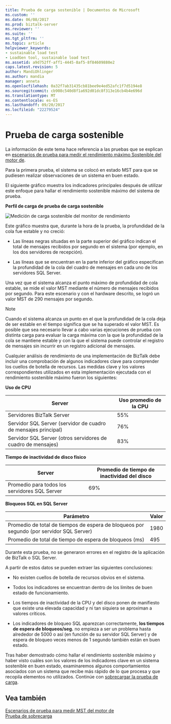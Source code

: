 ```yaml
---
title: Prueba de carga sostenible | Documentos de Microsoft
ms.custom: ''
ms.date: 06/08/2017
ms.prod: biztalk-server
ms.reviewer: ''
ms.suite: ''
ms.tgt_pltfrm: ''
ms.topic: article
helpviewer_keywords:
- sustainable load test
- LoadGen tool, sustainable load test
ms.assetid: a9d752ff-aff1-4445-8af5-8f84609880e2
caps.latest.revision: 5
author: MandiOhlinger
ms.author: mandia
manager: anneta
ms.openlocfilehash: 0a32f7ab31435cb81bee9e4ed52afc1f7d5194e8
ms.sourcegitcommit: cb908c540d8f1a692d01dc8f313e16cb4b4e696d
ms.translationtype: MT
ms.contentlocale: es-ES
ms.lasthandoff: 09/20/2017
ms.locfileid: "22279524"
---
```

# <a name="sustainable-load-test"></a>Prueba de carga sostenible
La información de este tema hace referencia a las pruebas que se explican en [escenarios de prueba para medir el rendimiento máximo Sostenible del motor de](../core/test-scenarios-for-measuring-mst-of-the-engine.md).  
  
 Para la primera prueba, el sistema se colocó en estado MST para que se pudiesen realizar observaciones de un sistema en buen estado.  
  
 El siguiente gráfico muestra los indicadores principales después de utilizar este enfoque para hallar el rendimiento sostenible máximo del sistema de prueba.  
  
 **Perfil de carga de prueba de carga sostenible**  
  
 ![Medición de carga sostenible del monitor de rendimiento](../core/media/bts06-sustainable-load.gif "BTS06_Sustainable_Load")  
  
 Este gráfico muestra que, durante la hora de la prueba, la profundidad de la cola fue estable y no creció:  
  
-   Las líneas negras situadas en la parte superior del gráfico indican el total de mensajes recibidos por segundo en el sistema (por ejemplo, en los dos servidores de recepción).  
  
-   Las líneas que se encuentran en la parte inferior del gráfico especifican la profundidad de la cola del cuadro de mensajes en cada uno de los servidores SQL Server.  
  
 Una vez que el sistema alcanza el punto máximo de profundidad de cola estable, se mide el valor MST mediante el número de mensajes recibidos por segundo. Para este escenario y con el hardware descrito, se logró un valor MST de 290 mensajes por segundo.  
  
> [!NOTE]
>  Cuando el sistema alcanza un punto en el que la profundidad de la cola deja de ser estable en el tiempo significa que se ha superado el valor MST. Es posible que sea necesario llevar a cabo varias ejecuciones de prueba con distinta carga para evaluar la carga máxima con la que la profundidad de la cola se mantiene estable y con la que el sistema puede controlar el registro de mensajes sin incurrir en un registro adicional de mensajes.  
  
 Cualquier análisis de rendimiento de una implementación de BizTalk debe incluir una comprobación de algunos indicadores clave para comprender los cuellos de botella de recursos. Las medidas clave y los valores correspondientes utilizados en esta implementación ejecutada con el rendimiento sostenible máximo fueron los siguientes:  
  
 **Uso de CPU**  
  
|Server|Uso promedio de la CPU|  
|------------|-----------------------------|  
|Servidores BizTalk Server|55%|  
|Servidor SQL Server (servidor de cuadro de mensajes principal)|76%|  
|Servidor SQL Server (otros servidores de cuadro de mensajes)|83%|  
  
 **Tiempo de inactividad de disco físico**  
  
|Server|Promedio de tiempo de inactividad del disco|  
|------------|----------------------------|  
|Promedio para todos los servidores SQL Server|69%|  
  
 **Bloqueos SQL en SQL Server**  
  
|Parámetro|Valor|  
|---------------|-----------|  
|Promedio de total de tiempos de espera de bloqueos por segundo (por servidor SQL Server)|1980|  
|Promedio de total de tiempo de espera de bloqueos (ms)|495|  
  
 Durante esta prueba, no se generaron errores en el registro de la aplicación de BizTalk o SQL Server.  
  
 A partir de estos datos se pueden extraer las siguientes conclusiones:  
  
-   No existen cuellos de botella de recursos obvios en el sistema.  
  
-   Todos los indicadores se encuentran dentro de los límites de buen estado de funcionamiento.  
  
-   Los tiempos de inactividad de la CPU y del disco ponen de manifiesto que existe una elevada capacidad y ni tan siquiera se aproximan a valores críticos.  
  
-   Los indicadores de bloqueo SQL aparezcan correctamente, **los tiempos de espera de bloqueos/seg.** no empieza a ser un problema hasta alrededor de 5000 o así (en función de su servidor SQL Server) y de espera de bloqueo veces menos de 1 segundo también están en buen estado.  
  
 Tras haber demostrado cómo hallar el rendimiento sostenible máximo y haber visto cuáles son los valores de los indicadores clave en un sistema sostenible en buen estado, examinaremos algunos comportamientos asociados con un sistema que recibe más rápido de lo que procesa y que recopila elementos no utilizados. Continúe con [sobrecargar la prueba de carga](../core/overdrive-load-test.md).  
  
## <a name="see-also"></a>Vea también  
 [Escenarios de prueba para medir MST del motor de](../core/test-scenarios-for-measuring-mst-of-the-engine.md)   
 [Prueba de sobrecarga](../core/overdrive-load-test.md)